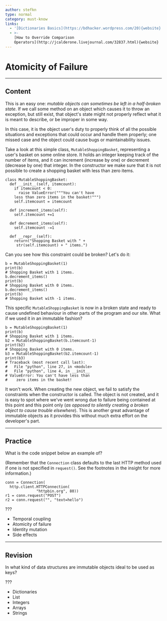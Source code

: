 ```yaml
---
author: stefkn
type: normal
category: must-know
links:
  - '[Dictionaries Basics](https://bdhacker.wordpress.com/20){website}'
  - >-
    [How to Override Comparison
    Operators](http://jcalderone.livejournal.com/32837.html){website}
---
```


# Atomicity of Failure


---

## Content

This is an easy one: *mutable objects can sometimes be left in a half-broken state*. If we call some method on an object which causes it to throw an exception, but still exist, that object's state might not properly reflect what it is meant to describe, or be improper in some way. 

In this case, it is the object user's duty to properly think of all the possible situations and exceptions that could occur and handle them properly; one missed case and the object could cause bugs or maintainability issues.

Take a look at this simple class, `MutableShoppingBasket`, representing a user's basket on some online store. It holds an integer keeping track of the number of items, and it can increment (increase by one) or decrement (decrease by one) that integer. In the constructor we make sure that it is not possible to create a shopping basket with less than zero items.

```plain-text
class MutableShoppingBasket:
  def __init__(self, itemcount):
    if itemcount < 0:
      raise ValueError("""You can't have
    less than zero items in the basket!""")
    self.itemcount = itemcount

  def increment_items(self):
    self.itemcount +=1

  def decrement_items(self):
    self.itemcount -=1

  def __repr__(self):
    return("Shopping Basket with " +
     str(self.itemcount) + " items.")
```

Can you see how this constraint could be broken? Let's do it:

```plain-text
b = MutableShoppingBasket(1)
print(b)
# Shopping Basket with 1 items.
b.decrement_items()
print(b)
# Shopping Basket with 0 items.
b.decrement_items()
print(b)
# Shopping Basket with -1 items.
```

This specific `MutableShoppingBasket` is now in a broken state and ready to cause undefined behaviour in other parts of the program and our site. What if we used it in an immutable fashion?

```plain-text
b = MutableShoppingBasket(1)
print(b)
# Shopping Basket with 1 items.
b2 = MutableShoppingBasket(b.itemcount-1)
print(b2)
# Shopping Basket with 0 items.
b3 = MutableShoppingBasket(b2.itemcount-1)
print(b3)
# Traceback (most recent call last):
#   File "python", line 27, in <module>
#   File "python", line 4, in __init__
# ValueError: You can't have less than
#    zero items in the basket!
```

It won't work. When creating the new object, we fail to satisfy the constraints when the constructor is called. The object is not created, and it is easy to spot where we've went wrong due to failure being contained at this point and this point only (*as opposed to silently creating a broken object to cause trouble elsewhere*). This is another great advantage of immutable objects as it provides this without much extra effort on the developer's part.


---

## Practice

What is the code snippet below an example of?

(Remember that the `Connection` class defaults to the last HTTP method used if one is not specified in `request()`. See the footnotes in the insight for more information.)

```plain-text
conn = Connection(
  http.client.HTTPConnection(
              "httpbin.org", 80))
r1 = conn.request("POST")
r2 = conn.request("", "text=hello")
```

???

- Temporal coupling
- Atomicity of failure
- Identity mutation
- Side effects


---

## Revision

In what kind of data structures are immutable objects ideal to be used as keys?

???

- Dictionaries
- List
- Integers
- Arrays
- Strings

